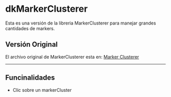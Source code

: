 # dkMarkerClusterer

Esta es una versión de la libreria MarkerClusterer para manejar grandes cantidades de markers.

<h2>Versión Original</h2>
El archivo original de MarkerClusterer esta en:
<a href="https://github.com/googlemaps/js-marker-clusterer" target="_blank">Marker Clusterer</a>
<hr/>

<h2>Funcinalidades</h2>
<ul>
<li> Clic sobre un markerCluster
</li>
</ul>

